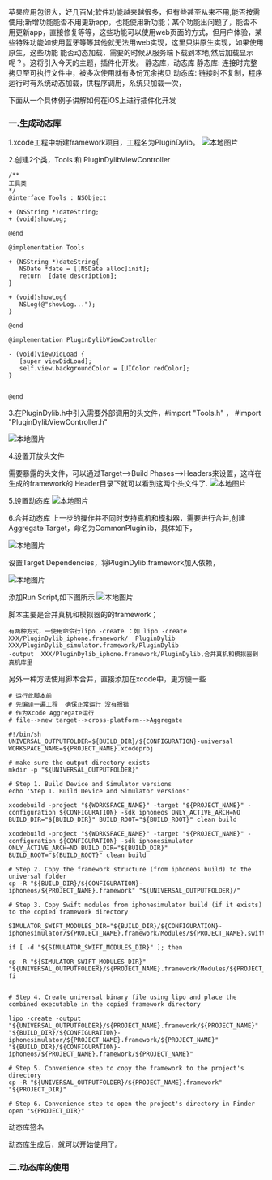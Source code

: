    苹果应用包很大，好几百M;软件功能越来越很多，但有些甚至从来不用,能否按需使用;新增功能能否不用更新app，也能使用新功能；某个功能出问题了，能否不用更新app，直接修复等等，这些功能可以使用web页面的方式，但用户体验，某些特殊功能如使用蓝牙等等其他就无法用web实现，这里只讲原生实现，如果使用原生，这些功能 能否动态加载，需要的时候从服务端下载到本地,然后加载显示呢？。这将引入今天的主题，插件化开发。
    静态库，动态库
    静态库: 连接时完整拷贝至可执行文件中，被多次使用就有多份冗余拷贝
    动态库: 链接时不复制，程序运行时有系统动态加载，供程序调用，系统只加载一次，
    
 下面从一个具体例子讲解如何在iOS上进行插件化开发
 
### 一.生成动态库
   
 1.xcode工程中新建framework项目，工程名为PluginDylib。
 ![本地图片](./创建动态库.jpg)
 
 2.创建2个类，Tools 和 PluginDylibViewController
 
 ```
 /**
 工具类
 */
@interface Tools : NSObject

+ (NSString *)dateString;
+ (void)showLog;

@end

@implementation Tools

+ (NSString *)dateString{
    NSDate *date = [[NSDate alloc]init];
    return  [date description];
}

+ (void)showLog{
    NSLog(@"showLog...");
}

@end
 
 ```
 
 ```
 @implementation PluginDylibViewController

- (void)viewDidLoad {
    [super viewDidLoad];
    self.view.backgroundColor = [UIColor redColor];
}


@end

 ```
 3.在PluginDylib.h中引入需要外部调用的头文件，#import "Tools.h" ， #import "PluginDylibViewController.h" 

 ![本地图片](./引入头文件.jpg)
 
 4.设置开放头文件
 
 需要暴露的头文件，可以通过Target—>Build Phases—>Headers来设置，这样在生成的framework的 Header目录下就可以看到这两个头文件了.
 ![本地图片](./暴露头文件.jpg)
 
 5.设置动态库
 ![本地图片](./动态库.jpg)
 
 6.合并动态库
 上一步的操作并不同时支持真机和模拟器，需要进行合并,创建Aggregate Target，命名为CommonPluginlib，具体如下，
 
 ![本地图片](./合并framework.jpg)
 
 设置Target Dependencies，将PluginDylib.framework加入依赖，
 
 ![本地图片](./添加依赖.jpg)
 
 添加Run Script,如下图所示
 ![本地图片](./添加脚本.jpg)
 
 脚本主要是合并真机和模拟器的的framework；
 
  ```
 有两种方式，一使用命令行lipo -create ：如 lipo -create XXX/PluginDylib_iphone.framework/  PluginDylib  XXX/PluginDylib_simulator.framework/PluginDylib   
 -output  XXX/PluginDylib_iphone.framework/PluginDylib,合并真机和模拟器到真机库里
  ```
  
 另外一种方法使用脚本合并，直接添加在xcode中，更方便一些
 
 ```
# 运行此脚本前
# 先编译一遍工程  确保正常运行 没有报错
# 作为Xcode Aggregate运行
# file-->new target-->cross-platform-->Aggregate

#!/bin/sh
UNIVERSAL_OUTPUTFOLDER=${BUILD_DIR}/${CONFIGURATION}-universal
WORKSPACE_NAME=${PROJECT_NAME}.xcodeproj

# make sure the output directory exists
mkdir -p "${UNIVERSAL_OUTPUTFOLDER}"

# Step 1. Build Device and Simulator versions
echo 'Step 1. Build Device and Simulator versions'

xcodebuild -project "${WORKSPACE_NAME}" -target "${PROJECT_NAME}" -configuration ${CONFIGURATION} -sdk iphoneos ONLY_ACTIVE_ARCH=NO   BUILD_DIR="${BUILD_DIR}" BUILD_ROOT="${BUILD_ROOT}" clean build

xcodebuild -project "${WORKSPACE_NAME}" -target "${PROJECT_NAME}" -configuration ${CONFIGURATION} -sdk iphonesimulator ONLY_ACTIVE_ARCH=NO BUILD_DIR="${BUILD_DIR}" BUILD_ROOT="${BUILD_ROOT}" clean build

# Step 2. Copy the framework structure (from iphoneos build) to the universal folder
cp -R "${BUILD_DIR}/${CONFIGURATION}-iphoneos/${PROJECT_NAME}.framework" "${UNIVERSAL_OUTPUTFOLDER}/"

# Step 3. Copy Swift modules from iphonesimulator build (if it exists) to the copied framework directory

SIMULATOR_SWIFT_MODULES_DIR="${BUILD_DIR}/${CONFIGURATION}-iphonesimulator/${PROJECT_NAME}.framework/Modules/${PROJECT_NAME}.swiftmodule/."

if [ -d "${SIMULATOR_SWIFT_MODULES_DIR}" ]; then

cp -R "${SIMULATOR_SWIFT_MODULES_DIR}" "${UNIVERSAL_OUTPUTFOLDER}/${PROJECT_NAME}.framework/Modules/${PROJECT_NAME}.swiftmodule"
fi


# Step 4. Create universal binary file using lipo and place the combined executable in the copied framework directory

lipo -create -output "${UNIVERSAL_OUTPUTFOLDER}/${PROJECT_NAME}.framework/${PROJECT_NAME}" "${BUILD_DIR}/${CONFIGURATION}-iphonesimulator/${PROJECT_NAME}.framework/${PROJECT_NAME}" "${BUILD_DIR}/${CONFIGURATION}-iphoneos/${PROJECT_NAME}.framework/${PROJECT_NAME}"

# Step 5. Convenience step to copy the framework to the project's directory
cp -R "${UNIVERSAL_OUTPUTFOLDER}/${PROJECT_NAME}.framework" "${PROJECT_DIR}"

# Step 6. Convenience step to open the project's directory in Finder
open "${PROJECT_DIR}"

 ```
 动态库签名
 
动态库生成后，就可以开始使用了。
### 二.动态库的使用

